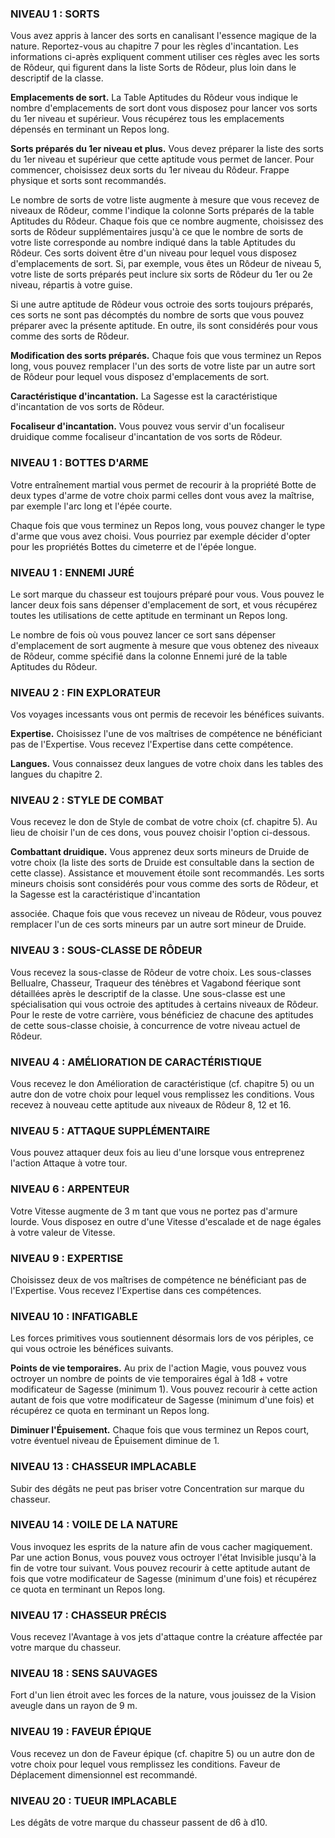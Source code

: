 
### NIVEAU 1 : SORTS

Vous avez appris à lancer des sorts en canalisant l'essence magique de la nature. Reportez-vous au chapitre 7 pour les règles d'incantation. Les informations ci-après expliquent comment utiliser ces règles avec les sorts de Rôdeur, qui figurent dans la liste Sorts de Rôdeur, plus loin dans le descriptif de la classe.

**Emplacements de sort.** La Table Aptitudes du Rôdeur vous indique le nombre d'emplacements de sort dont vous disposez pour lancer vos sorts du 1er niveau et supérieur. Vous récupérez tous les emplacements dépensés en terminant un Repos long.

**Sorts préparés du 1er niveau et plus.** Vous devez préparer la liste des sorts du 1er niveau et supérieur que cette aptitude vous permet de lancer. Pour commencer, choisissez deux sorts du 1er niveau du Rôdeur. Frappe physique et sorts sont recommandés.

Le nombre de sorts de votre liste augmente à mesure que vous recevez de niveaux de Rôdeur, comme l'indique la colonne Sorts préparés de la table Aptitudes du Rôdeur. Chaque fois que ce nombre augmente, choisissez des sorts de Rôdeur supplémentaires jusqu'à ce que le nombre de sorts de votre liste corresponde au nombre indiqué dans la table Aptitudes du Rôdeur. Ces sorts doivent être d'un niveau pour lequel vous disposez d'emplacements de sort. Si, par exemple, vous êtes un Rôdeur de niveau 5, votre liste de sorts préparés peut inclure six sorts de Rôdeur du 1er ou 2e niveau, répartis à votre guise.

Si une autre aptitude de Rôdeur vous octroie des sorts toujours préparés, ces sorts ne sont pas décomptés du nombre de sorts que vous pouvez préparer avec la présente aptitude. En outre, ils sont considérés pour vous comme des sorts de Rôdeur.

**Modification des sorts préparés.** Chaque fois que vous terminez un Repos long, vous pouvez remplacer l'un des sorts de votre liste par un autre sort de Rôdeur pour lequel vous disposez d'emplacements de sort.

**Caractéristique d'incantation.** La Sagesse est la caractéristique d'incantation de vos sorts de Rôdeur.

**Focaliseur d'incantation.** Vous pouvez vous servir d'un focaliseur druidique comme focaliseur d'incantation de vos sorts de Rôdeur.

### NIVEAU 1 : BOTTES D'ARME

Votre entraînement martial vous permet de recourir à la propriété Botte de deux types d'arme de votre choix parmi celles dont vous avez la maîtrise, par exemple l'arc long et l'épée courte.

Chaque fois que vous terminez un Repos long, vous pouvez changer le type d'arme que vous avez choisi. Vous pourriez par exemple décider d'opter pour les propriétés Bottes du cimeterre et de l'épée longue.

### NIVEAU 1 : ENNEMI JURÉ

Le sort marque du chasseur est toujours préparé pour vous. Vous pouvez le lancer deux fois sans dépenser d'emplacement de sort, et vous récupérez toutes les utilisations de cette aptitude en terminant un Repos long.

Le nombre de fois où vous pouvez lancer ce sort sans dépenser d'emplacement de sort augmente à mesure que vous obtenez des niveaux de Rôdeur, comme spécifié dans la colonne Ennemi juré de la table Aptitudes du Rôdeur.

### NIVEAU 2 : FIN EXPLORATEUR

Vos voyages incessants vous ont permis de recevoir les bénéfices suivants.

**Expertise.** Choisissez l'une de vos maîtrises de compétence ne bénéficiant pas de l'Expertise. Vous recevez l'Expertise dans cette compétence.

**Langues.** Vous connaissez deux langues de votre choix dans les tables des langues du chapitre 2.

### NIVEAU 2 : STYLE DE COMBAT

Vous recevez le don de Style de combat de votre choix (cf. chapitre 5). Au lieu de choisir l'un de ces dons, vous pouvez choisir l'option ci-dessous.

**Combattant druidique.** Vous apprenez deux sorts mineurs de Druide de votre choix (la liste des sorts de Druide est consultable dans la section de cette classe). Assistance et mouvement étoile sont recommandés. Les sorts mineurs choisis sont considérés pour vous comme des sorts de Rôdeur, et la Sagesse est la caractéristique d'incantation

associée. Chaque fois que vous recevez un niveau de Rôdeur, vous pouvez remplacer l'un de ces sorts mineurs par un autre sort mineur de Druide.

### NIVEAU 3 : SOUS-CLASSE DE RÔDEUR

Vous recevez la sous-classe de Rôdeur de votre choix. Les sous-classes Bellualre, Chasseur, Traqueur des ténèbres et Vagabond féerique sont détaillées après le descriptif de la classe. Une sous-classe est une spécialisation qui vous octroie des aptitudes à certains niveaux de Rôdeur. Pour le reste de votre carrière, vous bénéficiez de chacune des aptitudes de cette sous-classe choisie, à concurrence de votre niveau actuel de Rôdeur.

### NIVEAU 4 : AMÉLIORATION DE CARACTÉRISTIQUE

Vous recevez le don Amélioration de caractéristique (cf. chapitre 5) ou un autre don de votre choix pour lequel vous remplissez les conditions. Vous recevez à nouveau cette aptitude aux niveaux de Rôdeur 8, 12 et 16.

### NIVEAU 5 : ATTAQUE SUPPLÉMENTAIRE

Vous pouvez attaquer deux fois au lieu d'une lorsque vous entreprenez l'action Attaque à votre tour.

### NIVEAU 6 : ARPENTEUR

Votre Vitesse augmente de 3 m tant que vous ne portez pas d'armure lourde. Vous disposez en outre d'une Vitesse d'escalade et de nage égales à votre valeur de Vitesse.

### NIVEAU 9 : EXPERTISE

Choisissez deux de vos maîtrises de compétence ne bénéficiant pas de l'Expertise. Vous recevez l'Expertise dans ces compétences.

### NIVEAU 10 : INFATIGABLE

Les forces primitives vous soutiennent désormais lors de vos périples, ce qui vous octroie les bénéfices suivants.

**Points de vie temporaires.** Au prix de l'action Magie, vous pouvez vous octroyer un nombre de points de vie temporaires égal à 1d8 + votre modificateur de Sagesse (minimum 1). Vous pouvez recourir à cette action autant de fois que votre modificateur de Sagesse (minimum d'une fois) et récupérez ce quota en terminant un Repos long.

**Diminuer l'Épuisement.** Chaque fois que vous terminez un Repos court, votre éventuel niveau de Épuisement diminue de 1.

### NIVEAU 13 : CHASSEUR IMPLACABLE

Subir des dégâts ne peut pas briser votre Concentration sur marque du chasseur.

### NIVEAU 14 : VOILE DE LA NATURE

Vous invoquez les esprits de la nature afin de vous cacher magiquement. Par une action Bonus, vous pouvez vous octroyer l'état Invisible jusqu'à la fin de votre tour suivant. Vous pouvez recourir à cette aptitude autant de fois que votre modificateur de Sagesse (minimum d'une fois) et récupérez ce quota en terminant un Repos long.

### NIVEAU 17 : CHASSEUR PRÉCIS

Vous recevez l'Avantage à vos jets d'attaque contre la créature affectée par votre marque du chasseur.

### NIVEAU 18 : SENS SAUVAGES

Fort d'un lien étroit avec les forces de la nature, vous jouissez de la Vision aveugle dans un rayon de 9 m.

### NIVEAU 19 : FAVEUR ÉPIQUE

Vous recevez un don de Faveur épique (cf. chapitre 5) ou un autre don de votre choix pour lequel vous remplissez les conditions. Faveur de Déplacement dimensionnel est recommandé.

### NIVEAU 20 : TUEUR IMPLACABLE

Les dégâts de votre marque du chasseur passent de d6 à d10.
